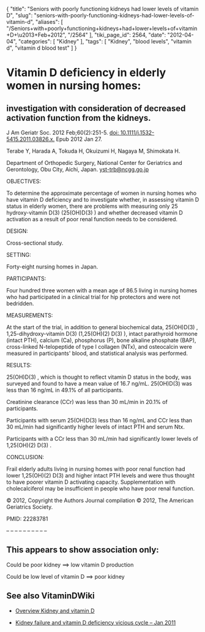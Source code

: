 {
    "title": "Seniors with poorly functioning kidneys had lower levels of vitamin D",
    "slug": "seniors-with-poorly-functioning-kidneys-had-lower-levels-of-vitamin-d",
    "aliases": [
        "/Seniors+with+poorly+functioning+kidneys+had+lower+levels+of+vitamin+D+\u2013+Feb+2012",
        "/2564"
    ],
    "tiki_page_id": 2564,
    "date": "2012-04-04",
    "categories": [
        "Kidney"
    ],
    "tags": [
        "Kidney",
        "blood levels",
        "vitamin d",
        "vitamin d blood test"
    ]
}


# Vitamin D deficiency in elderly women in nursing homes:

## investigation with consideration of decreased activation function from the kidneys.

J Am Geriatr Soc. 2012 Feb;60(2):251-5. [doi: 10.1111/j.1532-5415.2011.03826.x.](https://doi.org/10.1111/j.1532-5415.2011.03826.x.) Epub 2012 Jan 27.

Terabe Y, Harada A, Tokuda H, Okuizumi H, Nagaya M, Shimokata H.

Department of Orthopedic Surgery, National Center for Geriatrics and Gerontology, Obu City, Aichi, Japan. yst-trb@ncgg.go.jp

OBJECTIVES:

To determine the approximate percentage of women in nursing homes who have vitamin D deficiency and to investigate whether, in assessing vitamin D status in elderly women, there are problems with measuring only 25 hydroxy-vitamin D(3) (25(OH)D(3) ) and whether decreased vitamin D activation as a result of poor renal function needs to be considered.

DESIGN:

Cross-sectional study.

SETTING:

Forty-eight nursing homes in Japan.

PARTICIPANTS:

Four hundred three women with a mean age of 86.5 living in nursing homes who had participated in a clinical trial for hip protectors and were not bedridden.

MEASUREMENTS:

At the start of the trial, in addition to general biochemical data, 25(OH)D(3) , 1,25-dihydroxy-vitamin D(3) (1,25(OH)(2) D(3) ), intact parathyroid hormone (intact PTH), calcium (Ca), phosphorus (P), bone alkaline phosphate (BAP), cross-linked N-telopeptide of type I collagen (NTx), and osteocalcin were measured in participants' blood, and statistical analysis was performed.

RESULTS:

25(OH)D(3) , which is thought to reflect vitamin D status in the body, was surveyed and found to have a mean value of 16.7 ng/mL. 25(OH)D(3) was less than 16 ng/mL in 49.1% of all participants. 

Creatinine clearance (CCr) was less than 30 mL/min in 20.1% of participants. 

Participants with serum 25(OH)D(3) less than 16 ng/mL and CCr less than 30 mL/min had significantly higher levels of intact PTH and serum Ntx. 

Participants with a CCr less than 30 mL/min had significantly lower levels of 1,25(OH)(2) D(3) .

CONCLUSION:

Frail elderly adults living in nursing homes with poor renal function had lower 1,25(OH)(2) D(3) and higher intact PTH levels and were thus thought to have poorer vitamin D activating capacity. Supplementation with cholecalciferol may be insufficient in people who have poor renal function.

© 2012, Copyright the Authors Journal compilation © 2012, The American Geriatrics Society.

PMID: 22283781

– – – – – – – – – – 

## This appears to show association only:

Could be poor kidney ==> low vitamin D production

Could be low level of vitamin D ==> poor kidney

## See also VitaminDWiki

* [Overview Kidney and vitamin D](/posts/overview-kidney-and-vitamin-d)

* [Kidney failure and vitamin D deficiency vicious cycle – Jan 2011](/posts/kidney-failure-and-vitamin-d-deficiency-vicious-cycle)